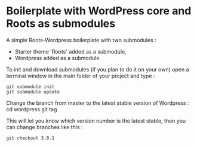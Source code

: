 Boilerplate with WordPress core and Roots as submodules
=======================================================

A simple Roots-Wordpress boilerplate with two submodules : 

* Starter theme 'Roots' added as a submodule,
* Wordpress added as a submodule.

To init and download submodules (if you plan to do it on your own) open a terminal window in the main folder of your project and type :

	git submodule init
	git submodule update

Change the branch from master to the latest stable version of Wordpress :
	cd wordpress
	git tag
	
This will let you know which version number is the latest stable, then you can change branches like this :

	git checkout 3.8.1
	
